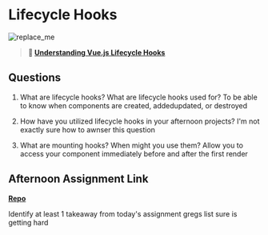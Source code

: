 # Lifecycle Hooks

![replace_me](https://codeworks.blob.core.windows.net/public/assets/img/illustrations/placeholder.svg)

> **📖 [Understanding Vue.js Lifecycle Hooks](https://codeworksacademy.com/fs-student-guide/resources/wk6/03-Vue-Lifecycle-Hooks)**

## Questions

1. What are lifecycle hooks? What are lifecycle hooks used for?
   To be able to know when components are created, addedupdated, or destroyed

2. How have you utilized lifecycle hooks in your afternoon projects?
   I'm not exactly sure how to awnser this question

3. What are mounting hooks? When might you use them?
   Allow you to access your component immediately before and after the first render

## Afternoon Assignment Link

**[Repo](https://github.com/AustinDye/spring22-gregslist-vue>)**

Identify at least 1 takeaway from today's assignment
gregs list sure is getting hard
